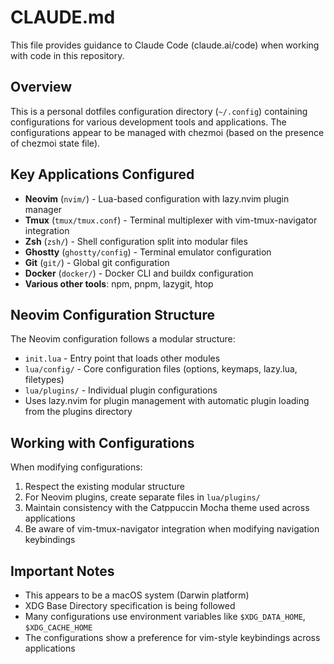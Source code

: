 # CLAUDE.md

This file provides guidance to Claude Code (claude.ai/code) when working with code in this repository.

## Overview

This is a personal dotfiles configuration directory (`~/.config`) containing configurations for various development tools and applications. The configurations appear to be managed with chezmoi (based on the presence of chezmoi state file).

## Key Applications Configured

- **Neovim** (`nvim/`) - Lua-based configuration with lazy.nvim plugin manager
- **Tmux** (`tmux/tmux.conf`) - Terminal multiplexer with vim-tmux-navigator integration
- **Zsh** (`zsh/`) - Shell configuration split into modular files
- **Ghostty** (`ghostty/config`) - Terminal emulator configuration
- **Git** (`git/`) - Global git configuration
- **Docker** (`docker/`) - Docker CLI and buildx configuration
- **Various other tools**: npm, pnpm, lazygit, htop

## Neovim Configuration Structure

The Neovim configuration follows a modular structure:
- `init.lua` - Entry point that loads other modules
- `lua/config/` - Core configuration files (options, keymaps, lazy.lua, filetypes)
- `lua/plugins/` - Individual plugin configurations
- Uses lazy.nvim for plugin management with automatic plugin loading from the plugins directory

## Working with Configurations

When modifying configurations:
1. Respect the existing modular structure
2. For Neovim plugins, create separate files in `lua/plugins/`
3. Maintain consistency with the Catppuccin Mocha theme used across applications
4. Be aware of vim-tmux-navigator integration when modifying navigation keybindings

## Important Notes

- This appears to be a macOS system (Darwin platform)
- XDG Base Directory specification is being followed
- Many configurations use environment variables like `$XDG_DATA_HOME`, `$XDG_CACHE_HOME`
- The configurations show a preference for vim-style keybindings across applications